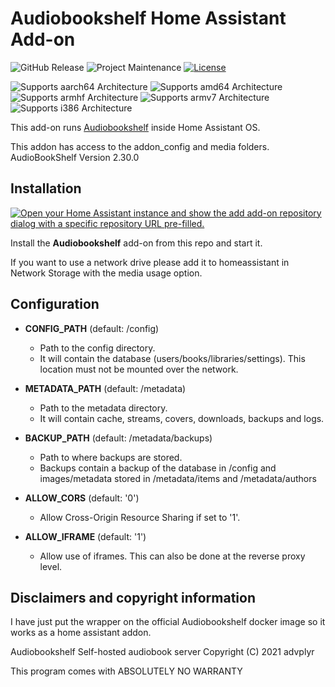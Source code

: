 # Audiobookshelf Home Assistant Add-on
![GitHub Release](https://img.shields.io/github/v/release/bigred10151990/audiobookshelfserver)
![Project Maintenance][ABSmaintenance-shield]
[![License][ABSlicense-shield]](LICENSE.md)

![Supports aarch64 Architecture][ABSaarch64-shield]
![Supports amd64 Architecture][ABSamd64-shield]
![Supports armhf Architecture][ABSarmhf-shield]
![Supports armv7 Architecture][ABSarmv7-shield]
![Supports i386 Architecture][ABSi386-shield]

[ABSaarch64-shield]: https://img.shields.io/badge/aarch64-yes-green.svg
[ABSamd64-shield]: https://img.shields.io/badge/amd64-yes-green.svg
[ABSarmhf-shield]: https://img.shields.io/badge/armhf-no-red.svg
[ABSarmv7-shield]: https://img.shields.io/badge/armv7-no-red.svg
[ABSi386-shield]: https://img.shields.io/badge/i386-no-red.svg

[ABSlicense-shield]: https://img.shields.io/github/license/bigred10151990/audiobookshelfserver
[ABSmaintenance-shield]: https://img.shields.io/maintenance/yes/2025.svg

This add-on runs [Audiobookshelf](https://www.audiobookshelf.org/) inside Home Assistant OS.

This addon has access to the addon_config and media folders.  
AudioBookShelf Version 2.30.0

## Installation
[![Open your Home Assistant instance and show the add add-on repository dialog with a specific repository URL pre-filled.](https://my.home-assistant.io/badges/supervisor_add_addon_repository.svg)](https://my.home-assistant.io/redirect/supervisor_add_addon_repository/?repository_url=https%3A%2F%2Fgithub.com%2Fbigred10151990%2Fha-addons)

Install the **Audiobookshelf** add-on from this repo and start it.

If you want to use a network drive please add it to homeassistant in Network Storage with the media usage option.

## Configuration

- **CONFIG_PATH** (default: /config)
  - Path to the config directory.
  - It will contain the database (users/books/libraries/settings). This location must not be mounted over the network.

- **METADATA_PATH** (default: /metadata)
  - Path to the metadata directory.
  - It will contain cache, streams, covers, downloads, backups and logs.

- **BACKUP_PATH** (default: /metadata/backups)
  - Path to where backups are stored.
  - Backups contain a backup of the database in /config and images/metadata stored in /metadata/items and /metadata/authors

- **ALLOW_CORS** (default: '0')
  - Allow Cross-Origin Resource Sharing if set to '1'.

- **ALLOW_IFRAME** (default: '1')
  - Allow use of iframes. This can also be done at the reverse proxy level.


## Disclaimers and copyright information

I have just put the wrapper on the official Audiobookshelf docker image so it works as a home assistant addon. 

Audiobookshelf  Self-hosted audiobook server
Copyright (C) 2021  advplyr

This program comes with ABSOLUTELY NO WARRANTY
